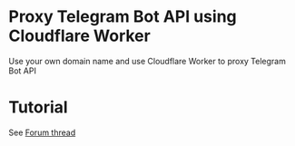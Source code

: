 # Proxy Telegram Bot API using Cloudflare Worker
Use your own domain name and use Cloudflare Worker to proxy Telegram Bot API

# Tutorial
See [Forum thread](https://bugcorps.com/t/topic/53/)
